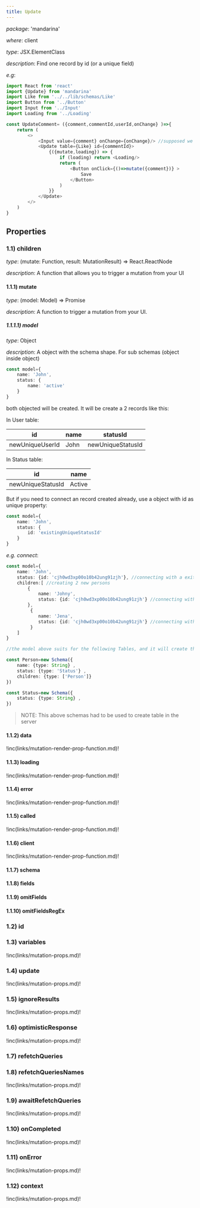 ```yaml
---
title: Update
---
```



*package*: 'mandarina'

*where*: client 

*type*: JSX.ElementClass

*description*: Find one record by id (or a unique field)

*e.g*:


```typescript jsx
import React from 'react'
import {Update} from 'mandarina'
import Like from '../../lib/schemas/Like'
import Button from '../Button'
import Input from '../Input'
import Loading from '../Loading'

const UpdateComment= ({comment,commentId,userId,onChange} )=>{
    return (
        <>
            <Input value={comment} onChange={onChange}/> //supposed we are handling value state in the parent component
            <Update table={Like} id={commentId}>
                {({mutate,loading}) => {
                    if (loading) return <Loading/>
                    return (
                        <Button onClick={()=>mutate({comment})} >
                            Save
                        </Button>
                    )
                }}
            </Update>
        </>
    )
}

```

## Properties


### 1.1) children

*type*:  (mutate: Function, result: MutationResult) => React.ReactNode

*description*: A function that allows you to trigger a mutation from your UI

#### 1.1.1) mutate

*type*: (model: Model) => Promise

*description*: A function to trigger a mutation from your UI. 

##### 1.1.1.1) model

*type*: Object

*description*: A object with the schema shape. 
For sub schemas (object inside object) 
```typescript
const model={
    name: 'John',
    status: {
        name: 'active'
    }
}
```
both objected will be created. 
It will be create a 2 records like this:

In User table:

|id|name|statusId|
|---|---|---|
| newUniqueUserId|John|newUniqueStatusId|

In Status table:

|id|name|
|---|---|
| newUniqueStatusId|Active|

But if you need to connect an record created already, use a object with id as unique property:
```typescript
const model={
    name: 'John',
    status: {
        id: 'existingUniqueStatusId'
    }
}
```

*e.g. connect*:

```typescript jsx
const model={
    name: 'John',
    status: {id: 'cjh0wd3xp00o10b42ung91zjh'}, //connecting with a exiting status
    children:[ //creating 2 new persons
        {
            name: 'Johny',
            status: {id: 'cjh0wd3xp00o10b42ung91zjh'} //connecting with a exiting status
        },
         {
            name: 'Jena',
            status: {id: 'cjh0wd3xp00o10b42ung91zjh'} //connecting with a exiting status
         }
    ]
}

//the model above suits for the following Tables, and it will create three persons (John, Johny, Jena) and connected then to status 'cjh0wd3xp00o10b42ung91zjh'

const Person=new Schema({
    name: {type: String} ,
    status: {type: 'Status'} ,
    children: {type: ['Person']}
})

const Status=new Schema({
    status: {type: String} ,
})

```
<blockquote>
NOTE: This above schemas had to be used to create table in the server
</blockquote>

#### 1.1.2) data
!inc(links/mutation-render-prop-function.md)!
#### 1.1.3) loading
!inc(links/mutation-render-prop-function.md)!
#### 1.1.4) error
!inc(links/mutation-render-prop-function.md)!
#### 1.1.5) called
!inc(links/mutation-render-prop-function.md)!
#### 1.1.6) client
!inc(links/mutation-render-prop-function.md)!
#### 1.1.7) schema
#### 1.1.8) fields
#### 1.1.9) omitFields 
#### 1.1.10) omitFieldsRegEx

### 1.2) id

### 1.3) variables
!inc(links/mutation-props.md)!
### 1.4) update
!inc(links/mutation-props.md)!
### 1.5) ignoreResults
!inc(links/mutation-props.md)!
### 1.6) optimisticResponse
!inc(links/mutation-props.md)!
### 1.7) refetchQueries
### 1.8) refetchQueriesNames
!inc(links/mutation-props.md)!
### 1.9) awaitRefetchQueries
!inc(links/mutation-props.md)!
### 1.10) onCompleted
!inc(links/mutation-props.md)!
### 1.11) onError
!inc(links/mutation-props.md)!
### 1.12) context
!inc(links/mutation-props.md)!

